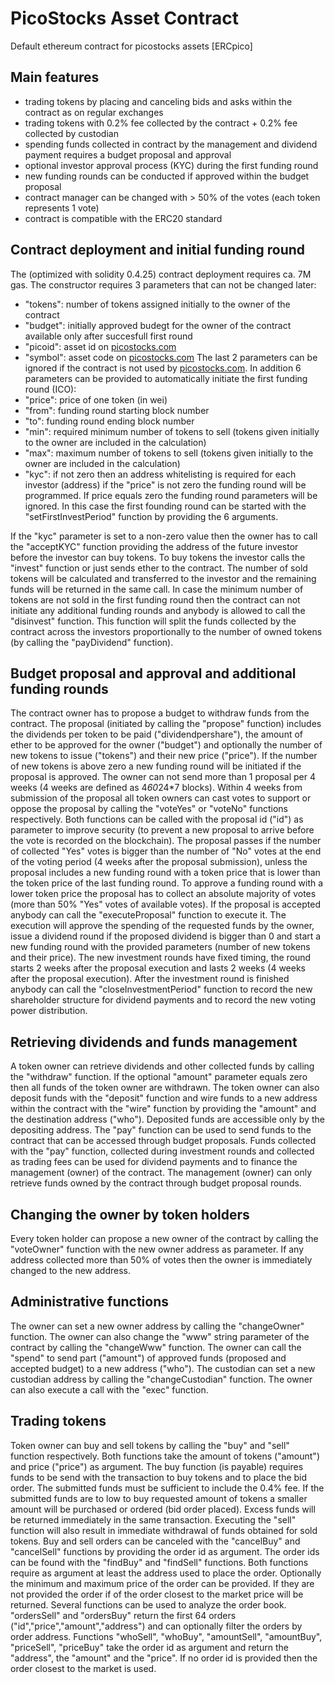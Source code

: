 # PicoStocks Asset Contract

Default ethereum contract for picostocks assets [ERCpico]

## Main features

-	trading tokens by placing and canceling bids and asks within the contract as on regular exchanges 
-	trading tokens with 0.2% fee collected by the contract + 0.2% fee collected by custodian
-	spending funds collected in contract by the management and dividend payment requires a budget proposal and approval
-	optional investor approval process (KYC) during the first funding round
-	new funding rounds can be conducted if approved within the budget proposal
-	contract manager can be changed with > 50% of the votes (each token represents 1 vote)
-	contract is compatible with the ERC20 standard

## Contract deployment and initial funding round

The (optimized with solidity 0.4.25) contract deployment requires ca. 7M gas. The constructor requires 3 parameters that can not be changed later:
-	"tokens": number of tokens assigned initially to the owner of the contract
-	"budget": initially approved budegt for the owner of the contract available only after succesfull first round
-	"picoid": asset id on [picostocks.com](https://picostocks.com)
-	"symbol": asset code on [picostocks.com](https://picostocks.com)
The last 2 parameters can be ignored if the contract is not used by [picostocks.com](https://picostocks.com). In addition 6 parameters can be provided to automatically initiate the first funding round (ICO):
-	"price": price of one token (in wei)
-	"from": funding round starting block number
-	"to": funding round ending block number
-	"min": required minimum number of tokens to sell (tokens given initially to the owner are included in the calculation)
-	"max": maximum number of tokens to sell (tokens given initially to the owner are included in the calculation)
-	"kyc": if not zero then an address whitelisting is required for each investor (address)
if the "price" is not zero the funding round will be programmed. If price equals zero the funding round parameters will be ignored. In this case the first founding round can be started with the "setFirstInvestPeriod" function by providing the 6 arguments.

If the "kyc" parameter is set to a non-zero value then the owner has to call the "acceptKYC" function providing the address of the future investor before the investor can buy tokens.
To buy tokens the investor calls the "invest" function or just sends ether to the contract. The number of sold tokens will be calculated and transferred to the investor and the remaining funds will be returned in the same call.
In case the minimum number of tokens are not sold in the first funding round then the contract can not initiate any additional funding rounds and anybody is allowed to call the "disinvest" function. This function will split the funds collected by the contract across the investors proportionally to the number of owned tokens (by calling the "payDividend" function).

## Budget proposal and approval and additional funding rounds

The contract owner has to propose a budget to withdraw funds from the contract. The proposal (initiated by calling the "propose" function) includes the dividends per token to be paid ("dividendpershare"), the amount of ether to be approved for the owner ("budget") and optionally the number of new tokens to issue ("tokens") and their new price ("price"). If the number of new tokens is above zero a new funding round will be initiated if the proposal is approved. The owner can not send more than 1 proposal per 4 weeks (4 weeks are defined as 4*60*24*7 blocks).
Within 4 weeks from submission of the proposal all token owners can cast votes to support or oppose the proposal by calling the "voteYes" or "voteNo" functions respectively. Both functions can be called with the proposal id ("id") as parameter to improve security (to prevent a new proposal to arrive before the vote is recorded on the blockchain).
The proposal passes if the number of collected "Yes" votes is bigger than the number of "No" votes at the end of the voting period (4 weeks after the proposal submission), unless the proposal includes a new funding round with a token price that is lower than the token price of the last funding round. To approve a funding round with a lower token price the proposal has to collect an absolute majority of votes (more than 50% "Yes" votes of available votes).
If the proposal is accepted anybody can call the "executeProposal" function to execute it. The execution will approve the spending of the requested funds by the owner, issue a dividend round if the proposed dividend is bigger than 0 and start a new funding round with the provided parameters (number of new tokens and their price). The new investment rounds have fixed timing, the round starts 2 weeks after the proposal execution and lasts 2 weeks (4 weeks after the proposal execution). After the investment round is finished anybody can call the "closeInvestmentPeriod" function to record the new shareholder structure for dividend payments and to record the new voting power distribution.

## Retrieving dividends and funds management

A token owner can retrieve dividends and other collected funds by calling the "withdraw" function. If the optional "amount" parameter equals zero then all funds of the token owner are withdrawn. The token owner can also deposit funds with the "deposit" function and wire funds to a new address within the contract with the "wire" function by providing the "amount" and the destination address ("who"). Deposited funds are accessible only by the depositing address. The "pay" function can be used to send funds to the contract that can be accessed through budget proposals.
Funds collected with the "pay" function, collected during investment rounds and collected as trading fees can be used for dividend payments and to finance the management (owner) of the contract.
The management (owner) can only retrieve funds owned by the contract through budget proposal rounds.

## Changing the owner by token holders

Every token holder can propose a new owner of the contract by calling the "voteOwner" function with the new owner address as parameter. If any address collected more than 50% of votes then the owner is immediately changed to the new address.

## Administrative functions

The owner can set a new owner address by calling the "changeOwner" function.
The owner can also change the "www" string parameter of the contract by calling the "changeWww" function.
The owner can call the "spend" to send part ("amount") of approved funds (proposed and accepted budget) to a new address ("who").
The custodian can set a new custodian address by calling the "changeCustodian" function.
The owner can also execute a call with the "exec" function.

## Trading tokens

Token owner can buy and sell tokens by calling the "buy" and "sell" function respectively. Both functions take the amount of tokens ("amount") and price ("price") as argument. The buy function (is payable) requires funds to be send with the transaction to buy tokens and to place the bid order. The submitted funds must be sufficient to include the 0.4% fee. If the submitted funds are to low to buy requested amount of tokens a smaller amount will be purchased or ordered (bid order placed). Excess funds will be returned immediately in the same transaction. Executing the "sell" function will also result in immediate withdrawal of funds obtained for sold tokens.
Buy and sell orders can be canceled with the "cancelBuy" and "cancelSell" functions by providing the order id as argument. The order ids can be found with the "findBuy" and "findSell" functions. Both functions require as argument at least the address used to place the order. Optionally the minimum and maximum price of the order can be provided. If they are not provided the order if of the order closest to the market price will be returned.
Several functions can be used to analyze the order book. "ordersSell" and "ordersBuy" return the first 64 orders ("id","price","amount","address") and can optionally filter the orders by order address. Functions "whoSell", "whoBuy", "amountSell", "amountBuy", "priceSell", "priceBuy" take the order id as argument and return the "address", the "amount" and the "price". If no order id is provided then the order closest to the market is used.

